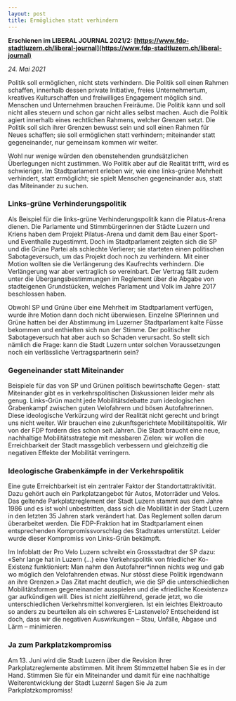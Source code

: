 ```yaml
---
layout: post
title: Ermöglichen statt verhindern
---
```


**Erschienen im LIBERAL JOURNAL 2021/2: [https://www.fdp-stadtluzern.ch/liberal-journal](https://www.fdp-stadtluzern.ch/liberal-journal)**

*24. Mai 2021*

Politik soll ermöglichen, nicht stets verhindern. Die Politik soll einen Rahmen schaffen, innerhalb dessen private Initiative, freies Unternehmertum, kreatives Kulturschaffen und freiwilliges Engagement möglich sind. Menschen und Unternehmen brauchen Freiräume. Die Politik kann und soll nicht alles steuern und schon gar nicht alles selbst machen. Auch die Politik agiert innerhalb eines rechtlichen Rahmens, welcher Grenzen setzt. Die Politik soll sich ihrer Grenzen bewusst sein und soll einen Rahmen für Neues schaffen; sie soll ermöglichen statt verhindern; miteinander statt gegeneinander, nur gemeinsam kommen wir weiter.

Wohl nur wenige würden den obenstehenden grundsätzlichen Überlegungen nicht zustimmen. Wo Politik aber auf die Realität trifft, wird es schwieriger. Im Stadtparlament erleben wir, wie eine links-grüne Mehrheit verhindert, statt ermöglicht; sie spielt Menschen gegeneinander aus, statt das Miteinander zu suchen.

### Links-grüne Verhinderungspolitik
Als Beispiel für die links-grüne Verhinderungspolitik kann die Pilatus-Arena dienen. Die Parlamente und Stimmbürgerinnen der Städte Luzern und Kriens haben dem Projekt Pilatus-Arena und damit dem Bau einer Sport- und Eventhalle zugestimmt. Doch im Stadtparlament zeigten sich die SP und die Grüne Partei als schlechte Verlierer; sie starteten einen politischen Sabotageversuch, um das Projekt doch noch zu verhindern. Mit einer Motion wollten sie die Verlängerung des Kaufrechts verhindern. Die Verlängerung war aber vertraglich so vereinbart. Der Vertrag fällt zudem unter die Übergangsbestimmungen im Reglement über die Abgabe von stadteigenen Grundstücken, welches Parlament und Volk im Jahre 2017 beschlossen haben.

Obwohl SP und Grüne über eine Mehrheit im Stadtparlament verfügen, wurde ihre Motion dann doch nicht überwiesen. Einzelne SPlerinnen und Grüne hatten bei der Abstimmung im Luzerner Stadtparlament kalte Füsse bekommen und enthielten sich nun der Stimme. Der politischer Sabotageversuch hat aber auch so Schaden verursacht. So stellt sich nämlich die Frage: kann die Stadt Luzern unter solchen Voraussetzungen noch ein verlässliche Vertragspartnerin sein?

### Gegeneinander statt Miteinander
Beispiele für das von SP und Grünen politisch bewirtschafte Gegen- statt Miteinander gibt es in verkehrspolitischen Diskussionen leider mehr als genug. Links-Grün macht jede Mobilitätsdebatte zum ideologischen Grabenkampf zwischen guten Velofahrern und bösen Autofahrerinnen. Diese ideologische Verkürzung wird der Realität nicht gerecht und bringt uns nicht weiter. Wir brauchen eine zukunftsgerichtete Mobilitätspolitik. Wir von der FDP fordern dies schon seit Jahren. Die Stadt braucht eine neue, nachhaltige Mobilitätsstrategie mit messbaren Zielen: wir wollen die Erreichbarkeit der Stadt massgeblich verbessern und gleichzeitig die negativen Effekte der Mobilität verringern.

### Ideologische Grabenkämpfe in der Verkehrspolitik
Eine gute Erreichbarkeit ist ein zentraler Faktor der Standortattraktivität. Dazu gehört auch ein Parkplatzangebot für Autos, Motorräder und Velos. Das geltende Parkplatzreglement der Stadt Luzern stammt aus dem Jahre 1986 und es ist wohl unbestritten, dass sich die Mobilität in der Stadt Luzern in den letzten 35 Jahren stark verändert hat. Das Reglement sollen darum überarbeitet werden. Die FDP-Fraktion hat im Stadtparlament einen entsprechenden Kompromissvorschlag des Stadtrates unterstützt. Leider wurde dieser Kompromiss von Links-Grün bekämpft.

Im Infoblatt der Pro Velo Luzern schreibt ein Grossstadtrat der SP dazu: «Sehr lange hat in Luzern (...) eine Verkehrspolitik von friedlicher Ko-Existenz funktioniert: Man nahm den Autofahrer*innen nichts weg und gab wo möglich den Velofahrenden etwas. Nur stösst diese Politik irgendwann an ihre Grenzen.» Das Zitat macht deutlich, wie die SP die unterschiedlichen Mobilitätsformen gegeneinander ausspielen und die «friedliche Koexistenz» gar aufkündigen will. Dies ist nicht zielführend, gerade jetzt, wo die unterschiedlichen Verkehrsmittel konvergieren. Ist ein leichtes Elektroauto so anders zu beurteilen als ein schweres E-Lastenvelo? Entscheidend ist doch, dass wir die negativen Auswirkungen – Stau, Unfälle, Abgase und Lärm – minimieren.

### Ja zum Parkplatzkompromiss
Am 13. Juni wird die Stadt Luzern über die Revision ihrer Parkplatzreglemente abstimmen. Mit ihrem Stimmzettel haben Sie es in der Hand. Stimmen Sie für ein Miteinander und damit für eine nachhaltige Weiterentwicklung der Stadt Luzern! Sagen Sie Ja zum Parkplatzkompromiss!